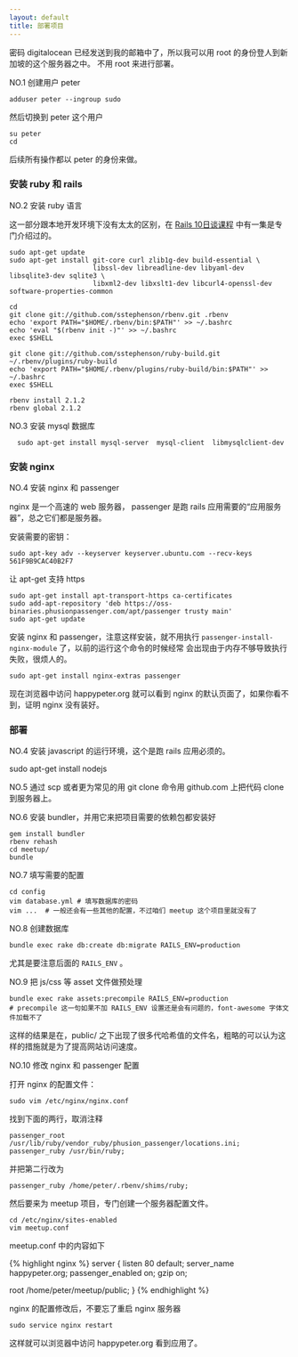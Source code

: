 ```yaml
---
layout: default
title: 部署项目
---
```


密码 digitalocean 已经发送到我的邮箱中了，所以我可以用 root 的身份登人到新加坡的这个服务器之中。
不用 root 来进行部署。


NO.1 创建用户 peter

    adduser peter --ingroup sudo

然后切换到 peter 这个用户

    su peter
    cd

后续所有操作都以 peter 的身份来做。

### 安装 ruby 和 rails


NO.2 安装 ruby 语言

这一部分跟本地开发环境下没有太太的区别，在 [Rails 10日谈课程](http://www.imooc.com/video/4730) 中有一集是专门介绍过的。

    sudo apt-get update
    sudo apt-get install git-core curl zlib1g-dev build-essential \
                         libssl-dev libreadline-dev libyaml-dev libsqlite3-dev sqlite3 \
                         libxml2-dev libxslt1-dev libcurl4-openssl-dev software-properties-common

    cd
    git clone git://github.com/sstephenson/rbenv.git .rbenv
    echo 'export PATH="$HOME/.rbenv/bin:$PATH"' >> ~/.bashrc
    echo 'eval "$(rbenv init -)"' >> ~/.bashrc
    exec $SHELL

    git clone git://github.com/sstephenson/ruby-build.git ~/.rbenv/plugins/ruby-build
    echo 'export PATH="$HOME/.rbenv/plugins/ruby-build/bin:$PATH"' >> ~/.bashrc
    exec $SHELL

    rbenv install 2.1.2
    rbenv global 2.1.2


NO.3 安装 mysql 数据库

      sudo apt-get install mysql-server  mysql-client  libmysqlclient-dev


### 安装 nginx


NO.4 安装 nginx 和 passenger

nginx 是一个高速的 web 服务器， passenger 是跑 rails 应用需要的“应用服务器”，总之它们都是服务器。

安装需要的密钥：

<!-- Phusion's PGP key to verify packages -->

    sudo apt-key adv --keyserver keyserver.ubuntu.com --recv-keys 561F9B9CAC40B2F7

让 apt-get 支持 https

    sudo apt-get install apt-transport-https ca-certificates
    sudo add-apt-repository 'deb https://oss-binaries.phusionpassenger.com/apt/passenger trusty main'
    sudo apt-get update

安装 nginx 和 passenger，注意这样安装，就不用执行 `passenger-install-nginx-module` 了，以前的运行这个命令的时候经常
会出现由于内存不够导致执行失败，很烦人的。

    sudo apt-get install nginx-extras passenger


现在浏览器中访问 happypeter.org 就可以看到 nginx 的默认页面了，如果你看不到，证明 nginx 没有装好。

### 部署

NO.4 安装 javascript 的运行环境，这个是跑 rails 应用必须的。

   sudo apt-get install nodejs


NO.5 通过 scp 或者更为常见的用 git clone 命令用 github.com 上把代码 clone 到服务器上。


NO.6 安装 bundler，并用它来把项目需要的依赖包都安装好

    gem install bundler
    rbenv rehash
    cd meetup/
    bundle

NO.7 填写需要的配置

    cd config
    vim database.yml # 填写数据库的密码
    vim ...  # 一般还会有一些其他的配置，不过咱们 meetup 这个项目里就没有了

NO.8 创建数据库

    bundle exec rake db:create db:migrate RAILS_ENV=production

尤其是要注意后面的 `RAILS_ENV` 。


NO.9 把 js/css 等 asset 文件做预处理

    bundle exec rake assets:precompile RAILS_ENV=production
    # precompile 这一句如果不加 RAILS_ENV 设置还是会有问题的，font-awesome 字体文件加载不了

这样的结果是在，public/ 之下出现了很多代哈希值的文件名，粗略的可以认为这样的措施就是为了提高网站访问速度。


NO.10 修改 nginx 和 passenger 配置

打开 nginx 的配置文件：

    sudo vim /etc/nginx/nginx.conf

找到下面的两行，取消注释

    passenger_root /usr/lib/ruby/vendor_ruby/phusion_passenger/locations.ini;
    passenger_ruby /usr/bin/ruby;

并把第二行改为

    passenger_ruby /home/peter/.rbenv/shims/ruby;

然后要来为 meetup 项目，专门创建一个服务器配置文件。

    cd /etc/nginx/sites-enabled
    vim meetup.conf

meetup.conf 中的内容如下

{% highlight nginx %}
server {
  listen 80 default;
  server_name happypeter.org;
  passenger_enabled on;
  gzip on;

  root /home/peter/meetup/public;
}
{% endhighlight %}

nginx 的配置修改后，不要忘了重启 nginx 服务器

    sudo service nginx restart

这样就可以浏览器中访问 happypeter.org 看到应用了。
